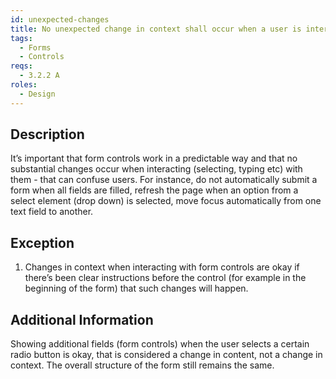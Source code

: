 ```yaml
---
id: unexpected-changes
title: No unexpected change in context shall occur when a user is interacting with a form control
tags:
  - Forms
  - Controls
reqs:
  - 3.2.2 A
roles:
  - Design
---
```


## Description

It’s important that form controls work in a predictable way and that no substantial changes occur when interacting (selecting, typing etc) with them - that can confuse users. For instance, do not automatically submit a form when all fields are filled, refresh the page when an option from a select element (drop down) is selected, move focus automatically from one text field to another.

## Exception

1. Changes in context when interacting with form controls are okay if there’s been clear instructions before the control (for example in the beginning of the form) that such changes will happen.

## Additional Information

Showing additional fields (form controls) when the user selects a certain radio button is okay, that is considered a change in content, not a change in context. The overall structure of the form still remains the same.
